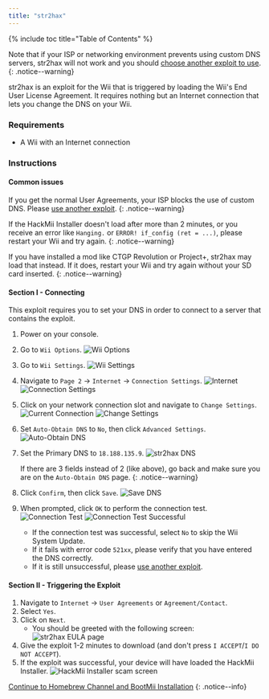 ```yaml
---
title: "str2hax"
---
```


{% include toc title="Table of Contents" %}

Note that if your ISP or networking environment prevents using custom DNS servers, str2hax will not work and you should [choose another exploit to use](get-started).
{: .notice--warning}

str2hax is an exploit for the Wii that is triggered by loading the Wii's End User License Agreement. It requires nothing but an Internet connection that lets you change the DNS on your Wii.

### Requirements

* A Wii with an Internet connection

### Instructions

#### Common issues

If you get the normal User Agreements, your ISP blocks the use of custom DNS. Please [use another exploit](get-started).
{: .notice--warning}

If the HackMii Installer doesn't load after more than 2 minutes, or you receive an error like `Hanging.` or `ERROR! if_config (ret = ...)`, please restart your Wii and try again.
{: .notice--warning}

If you have installed a mod like CTGP Revolution or Project+, str2hax may load that instead. If it does, restart your Wii and try again without your SD card inserted.
{: .notice--warning}

#### Section I - Connecting

This exploit requires you to set your DNS in order to connect to a server that contains the exploit.

1. Power on your console.
1. Go to `Wii Options`.
    ![Wii Options](/images/riiconnect24/Internet_1.png)
1. Go to `Wii Settings`.
    ![Wii Settings](/images/riiconnect24/Internet_2.png)
1. Navigate to `Page 2` -> `Internet` -> `Connection Settings`.
    ![Internet](/images/riiconnect24/Internet_3.png)
    ![Connection Settings](/images/riiconnect24/Internet_4.png)
1. Click on your network connection slot and navigate to `Change Settings`.
    ![Current Connection](/images/riiconnect24/Internet_5.png)
    ![Change Settings](/images/riiconnect24/Internet_6.png)
1. Set `Auto-Obtain DNS` to `No`, then click `Advanced Settings`.
    ![Auto-Obtain DNS](/images/riiconnect24/Internet_7.png)
1. Set the Primary DNS to `18.188.135.9`.
    ![str2hax DNS](/images/exploits/str2hax/dns.png)

    If there are 3 fields instead of 2 (like above), go back and make sure you are on the `Auto-Obtain DNS` page.
    {: .notice--warning}

1. Click `Confirm`, then click `Save`.
    ![Save DNS](/images/riiconnect24/Internet_10.png)
1. When prompted, click `OK` to perform the connection test.
    ![Connection Test](/images/riiconnect24/Internet_11.png)
    ![Connection Test Successful](/images/riiconnect24/Internet_12.png)
    + If the connection test was successful, select `No` to skip the Wii System Update.
    + If it fails with error code `521xx`, please verify that you have entered the DNS correctly.
    + If it is still unsuccessful, please [use another exploit](get-started).

#### Section II - Triggering the Exploit

1. Navigate to `Internet` -> `User Agreements` or `Agreement/Contact`.
1. Select `Yes`.
1. Click on `Next`. 
    + You should be greeted with the following screen:
    ![str2hax EULA page](/images/exploits/str2hax/EULA.png)
1. Give the exploit 1-2 minutes to download (and don't press `I ACCEPT`/`I DO NOT ACCEPT`).
1. If the exploit was successful, your device will have loaded the HackMii Installer.
    ![HackMii Installer scam screen](/images/hackmii/scam.png)

[Continue to Homebrew Channel and BootMii Installation](hbc)
{: .notice--info}
